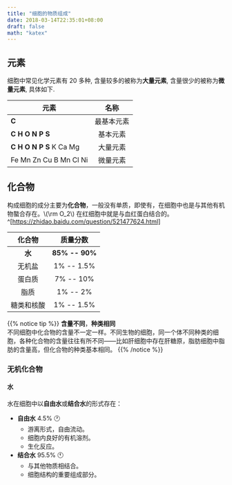 ```yaml
---
title: "细胞的物质组成"
date: 2018-03-14T22:35:01+08:00
draft: false
math: "katex"
---
```


## 元素

细胞中常见化学元素有 20 多种, 含量较多的被称为**大量元素**, 含量很少的被称为**微量元素**, 具体如下.

| 元素 | 名称 |
| ----- | :----: |
| **C** | 最基本元素 |
| **C H O N P S** | 基本元素 |
| **C H O N P S** K Ca Mg | 大量元素 |
| Fe Mn Zn Cu B Mn Cl Ni | 微量元素 |

## 化合物

构成细胞的成分主要为**化合物**，一般没有单质，即使有，在细胞中也是与其他有机物螯合存在。\\(\rm O_2\\) 在红细胞中就是与血红蛋白结合的。^[https://zhidao.baidu.com/question/521477624.html]

| 化合物 | **质量**分数 |
|:------:|:-----------:
| **水**     | **85% -- 90%**|
| 无机盐 | 1% -- 1.5% |
| 蛋白质 | 7% -- 10% |
| 脂质 | 1% -- 2% |
|糖类和核酸|1% -- 1.5% |

{{% notice tip %}}
**含量不同**，**种类相同**\
不同细胞中化合物的含量不一定一样。不同生物的细胞，同一个体不同种类的细胞，各种化合物的含量往往有所不同——比如肝细胞中存在肝糖原，脂肪细胞中脂肪的含量高，但化合物的种类基本相同。
{{% /notice %}}

### 无机化合物

#### 水

水在细胞中以**自由水**或**结合水**的形式存在：

- **自由水** 4.5% 🕐
  - 游离形式，自由流动。
  - 细胞内良好的有机溶剂。
  - 生化反应。
- **结合水** 95.5% 🕚
  - 与其他物质相结合。
  - 细胞结构的重要组成部分。
